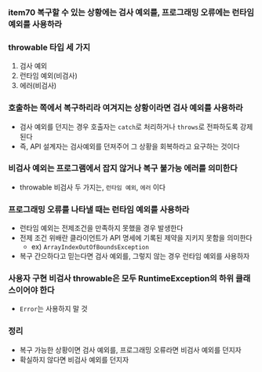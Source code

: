 ### item70 복구할 수 있는 상황에는 검사 예외를, 프로그래밍 오류에는 런타임 예외를 사용하라

### throwable 타입 세 가지
1. 검사 예외
2. 런타임 예외(비검사)
3. 에러(비검사)

### 호출하는 쪽에서 복구하리라 여겨지는 상황이라면 검사 예외를 사용하라 
- 검사 예외를 던지는 경우 호출자는 `catch`로 처리하거나 `throws`로 전파하도록 강제된다
- 즉, API 설계자는 검사예외를 던져주어 그 상황을 회복하라고 요구하는 것이다

### 비검사 예외는 프로그램에서 잡지 않거나 복구 불가능 에러를 의미한다
- throwable 비검사 두 가지는, `런타임 예외`, `에러` 이다

### 프로그래밍 오류를 나타낼 때는 런타임 예외를 사용하라 
- 런타임 예외는 전제조건을 만족하지 못했을 경우 발생한다
- 전제 조건 위배란 클라이언트가 API 명세에 기록된 제약을 지키지 못함을 의미한다 
  - ex) `ArrayIndexOutOfBoundsException` 
- 복구 간으하다고 믿는다면 검사 예외를, 그렇지 않는 경우 런타임 예외를 사용하자

### 사용자 구현 비검사 throwable은 모두 RuntimeException의 하위 클래스이어야 한다
- `Error`는 사용하지 말 것


### 정리
- 복구 가능한 상황이면 검사 예외를, 프로그래밍 오류라면 비검사 예외를 던지자
- 확실하지 않다면 비검사 예외를 던지자 
